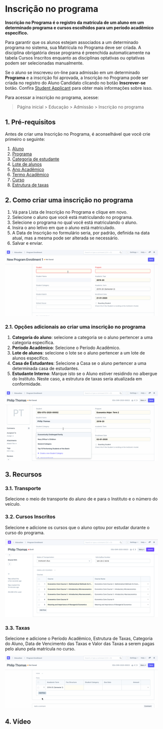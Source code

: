 # Inscrição no programa



**Inscrição no Programa é o registro da matrícula de um aluno em um determinado programa e cursos escolhidos para um período acadêmico específico.**


Para garantir que os alunos estejam associados a um determinado programa no sistema, sua Matrícula no Programa deve ser criada. A disciplina obrigatória desse programa é preenchida automaticamente na tabela Cursos Inscritos enquanto as disciplinas optativas ou optativas podem ser selecionadas manualmente.


Se o aluno se inscreveu on-line para admissão em um determinado **Programa** e a inscrição foi aprovada, a Inscrição no Programa pode ser criada no registro do Aluno Candidato clicando no botão **Inscrever-se**  botão. Confira [Student Applicant](/docs/pt/education/student-applicant) para obter mais informações sobre isso.


Para acessar a inscrição no programa, acesse:


> Página inicial > Educação > Admissão > Inscrição no programa


## 1. Pré-requisitos


Antes de criar uma Inscrição no Programa, é aconselhável que você crie primeiro o seguinte:


1. [Aluno](/docs/pt/education/student)
2. [Programa](/docs/pt/education/program)
3. [Categoria de estudante](/docs/pt/education/student-category)
4. [Lote de alunos](/docs/pt/education/student-batch-name)
5. [Ano Acadêmico](/docs/pt/education/academic-year)
6. [Termo Acadêmico](/docs/pt/education/academic-term)
7. [Curso](/docs/pt/education/course)
8. [Estrutura de taxas](/docs/pt/education/fee-structure)


## 2. Como criar uma inscrição no programa


1. Vá para Lista de Inscrição no Programa e clique em novo.
2. Selecione o aluno que você está matriculando no programa.
3. Selecione o programa no qual você está matriculando o aluno.
4. Insira o ano letivo em que o aluno está matriculado.
5. A Data de Inscrição no formulário seria, por padrão, definida na data atual, mas a mesma pode ser alterada se necessário.
6. Salvar e enviar.


![Inscrição no Programa](/files/education-program-enrollment-1.gif)


### 2.1. Opções adicionais ao criar uma inscrição no programa


1. **Categoria do aluno**: selecione a categoria se o aluno pertencer a uma categoria específica.
2. **Período Acadêmico**: Selecione o Período Acadêmico.
3. **Lote de alunos**: selecione o lote se o aluno pertencer a um lote de alunos específico.
4. **Casa de Estudantes**: Selecione a Casa se o aluno pertencer a uma determinada casa de estudantes.
5. **Estudante Interno**: Marque isto se o Aluno estiver residindo no albergue do Instituto. Neste caso, a estrutura de taxas seria atualizada em conformidade.


![Inscrição no Programa](/files/education-program-enrollment-2.gif)


## 3. Recursos


### 3.1. Transporte


Selecione o meio de transporte do aluno de e para o Instituto e o número do veículo.


### 3.2. Cursos Inscritos


Selecione e adicione os cursos que o aluno optou por estudar durante o curso do programa.


![Inscrição no Programa](/files/education-program-enrollment-3.png)


### 3.3. Taxas


Selecione e adicione o Período Acadêmico, Estrutura de Taxas, Categoria do Aluno, Data de Vencimento das Taxas e Valor das Taxas a serem pagas pelo aluno pela matrícula no curso.


![Inscrição no Programa](/files/education-program-enrollment-4.gif)


## 4. Vídeo









